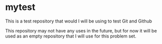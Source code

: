# mytest
This is a test repository that would I will be using to test Git and Github

This repository may not have any uses in the future, but for now it will be used as an empty repository that I will use for this problem set.
